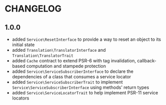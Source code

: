CHANGELOG
=========

1.0.0
-----

 * added `Service\ResetInterface` to provide a way to reset an object to its initial state
 * added `Translation\TranslatorInterface` and `Translation\TranslatorTrait`
 * added `Cache` contract to extend PSR-6 with tag invalidation, callback-based computation and stampede protection
 * added `Service\ServiceSubscriberInterface` to declare the dependencies of a class that consumes a service locator
 * added `Service\ServiceSubscriberTrait` to implement `Service\ServiceSubscriberInterface` using methods' return types
 * added `Service\ServiceLocatorTrait` to help implement PSR-11 service locators
